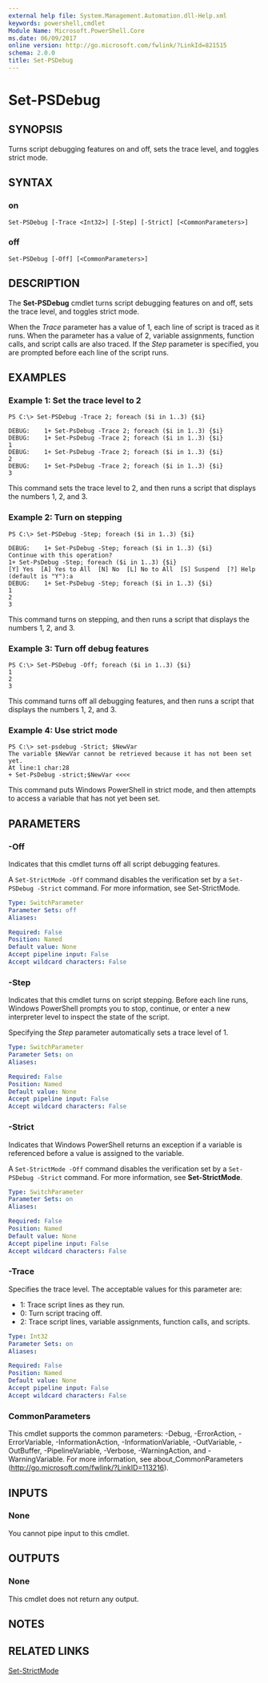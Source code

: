 ```yaml
---
external help file: System.Management.Automation.dll-Help.xml
keywords: powershell,cmdlet
Module Name: Microsoft.PowerShell.Core
ms.date: 06/09/2017
online version: http://go.microsoft.com/fwlink/?LinkId=821515
schema: 2.0.0
title: Set-PSDebug
---
```


# Set-PSDebug

## SYNOPSIS
Turns script debugging features on and off, sets the trace level, and toggles strict mode.

## SYNTAX

### on
```
Set-PSDebug [-Trace <Int32>] [-Step] [-Strict] [<CommonParameters>]
```

### off
```
Set-PSDebug [-Off] [<CommonParameters>]
```

## DESCRIPTION
The **Set-PSDebug** cmdlet turns script debugging features on and off, sets the trace level, and toggles strict mode.

When the *Trace* parameter has a value of 1, each line of script is traced as it runs.
When the parameter has a value of 2, variable assignments, function calls, and script calls are also traced.
If the *Step* parameter is specified, you are prompted before each line of the script runs.

## EXAMPLES

### Example 1: Set the trace level to 2
```
PS C:\> Set-PSDebug -Trace 2; foreach ($i in 1..3) {$i}

DEBUG:    1+ Set-PsDebug -Trace 2; foreach ($i in 1..3) {$i}
DEBUG:    1+ Set-PsDebug -Trace 2; foreach ($i in 1..3) {$i}
1
DEBUG:    1+ Set-PsDebug -Trace 2; foreach ($i in 1..3) {$i}
2
DEBUG:    1+ Set-PsDebug -Trace 2; foreach ($i in 1..3) {$i}
3
```

This command sets the trace level to 2, and then runs a script that displays the numbers 1, 2, and 3.

### Example 2: Turn on stepping
```
PS C:\> Set-PSDebug -Step; foreach ($i in 1..3) {$i}

DEBUG:    1+ Set-PsDebug -Step; foreach ($i in 1..3) {$i}
Continue with this operation?
1+ Set-PsDebug -Step; foreach ($i in 1..3) {$i}
[Y] Yes  [A] Yes to All  [N] No  [L] No to All  [S] Suspend  [?] Help
(default is "Y"):a
DEBUG:    1+ Set-PsDebug -Step; foreach ($i in 1..3) {$i}
1
2
3
```

This command turns on stepping, and then runs a script that displays the numbers 1, 2, and 3.

### Example 3: Turn off debug features
```
PS C:\> Set-PSDebug -Off; foreach ($i in 1..3) {$i}
1
2
3
```

This command turns off all debugging features, and then runs a script that displays the numbers 1, 2, and 3.

### Example 4: Use strict mode
```
PS C:\> set-psdebug -Strict; $NewVar
The variable $NewVar cannot be retrieved because it has not been set yet.
At line:1 char:28
+ Set-PsDebug -strict;$NewVar <<<<
```

This command puts Windows PowerShell in strict mode, and then attempts to access a variable that has not yet been set.

## PARAMETERS

### -Off
Indicates that this cmdlet turns off all script debugging features.

A `Set-StrictMode -Off` command disables the verification set by a `Set-PSDebug -Strict` command.
For more information, see Set-StrictMode.

```yaml
Type: SwitchParameter
Parameter Sets: off
Aliases:

Required: False
Position: Named
Default value: None
Accept pipeline input: False
Accept wildcard characters: False
```

### -Step
Indicates that this cmdlet turns on script stepping.
Before each line runs, Windows PowerShell prompts you to stop, continue, or enter a new interpreter level to inspect the state of the script.

Specifying the *Step* parameter automatically sets a trace level of 1.

```yaml
Type: SwitchParameter
Parameter Sets: on
Aliases:

Required: False
Position: Named
Default value: None
Accept pipeline input: False
Accept wildcard characters: False
```

### -Strict
Indicates that Windows PowerShell returns an exception if a variable is referenced before a value is assigned to the variable.

A `Set-StrictMode -Off` command disables the verification set by a `Set-PSDebug -Strict` command.
For more information, see **Set-StrictMode**.

```yaml
Type: SwitchParameter
Parameter Sets: on
Aliases:

Required: False
Position: Named
Default value: None
Accept pipeline input: False
Accept wildcard characters: False
```

### -Trace
Specifies the trace level.
The acceptable values for this parameter are:

- 1: Trace script lines as they run.
- 0: Turn script tracing off.
- 2: Trace script lines, variable assignments, function calls, and scripts.

```yaml
Type: Int32
Parameter Sets: on
Aliases:

Required: False
Position: Named
Default value: None
Accept pipeline input: False
Accept wildcard characters: False
```

### CommonParameters
This cmdlet supports the common parameters: -Debug, -ErrorAction, -ErrorVariable, -InformationAction, -InformationVariable, -OutVariable, -OutBuffer, -PipelineVariable, -Verbose, -WarningAction, and -WarningVariable. For more information, see about_CommonParameters (http://go.microsoft.com/fwlink/?LinkID=113216).

## INPUTS

### None
You cannot pipe input to this cmdlet.

## OUTPUTS

### None
This cmdlet does not return any output.

## NOTES

## RELATED LINKS

[Set-StrictMode](Set-StrictMode.md)
